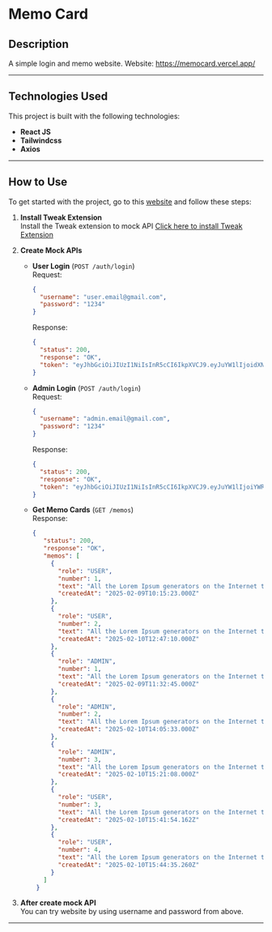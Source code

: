 # Memo Card

## Description
A simple login and memo website.
Website: https://memocard.vercel.app/

---

## Technologies Used

This project is built with the following technologies:

- **React JS**
- **Tailwindcss**
- **Axios**

---
## How to Use
To get started with the project, go to this [website](https://memocard.vercel.app/) and follow these steps:
1. **Install Tweak Extension**  
   Install the Tweak extension to mock API
   [Click here to install Tweak Extension](https://chromewebstore.google.com/detail/tweak-mock-and-modify-htt/feahianecghpnipmhphmfgmpdodhcapi)

2. **Create Mock APIs**  
   - **User Login** (`POST /auth/login`)  
     Request:  
     ```json
     {
       "username": "user.email@gmail.com",
       "password": "1234"
     }
     ```  
     Response:  
     ```json
     {
       "status": 200,
       "response": "OK",
       "token": "eyJhbGciOiJIUzI1NiIsInR5cCI6IkpXVCJ9.eyJuYW1lIjoidXNlcjEiLCJlbWFpbCI6InVzZXIuZW1haWxAZ21haWwuY29tIiwicm9sZSI6IlVTRVIifQ.IgQln56kjBGc66IAjRMjeJtscM2u--Uz5Ul01r1f874"
     }
     ```

   - **Admin Login** (`POST /auth/login`)  
     Request:  
     ```json
     {
       "username": "admin.email@gmail.com",
       "password": "1234"
     }
     ```  
     Response:  
     ```json
     {
       "status": 200,
       "response": "OK",
       "token": "eyJhbGciOiJIUzI1NiIsInR5cCI6IkpXVCJ9.eyJuYW1lIjoiYWRtaW4xIiwiZW1haWwiOiJhZG1pbi5lbWFpbEBnbWFpbC5jb20iLCJyb2xlIjoiQURNSU4ifQ.91VaQcMDdRWOj849ddLZO7pR_qjl_DpHdaaYCYfakkg"
     }
     ```

   - **Get Memo Cards** (`GET /memos`)  
     Response:  
     ```json
     {
        "status": 200,
        "response": "OK",
        "memos": [
          {
            "role": "USER",
            "number": 1,
            "text": "All the Lorem Ipsum generators on the Internet tend to repeat predefined chunks as necessary, making this the first true generator on the Internet. It uses a dictionary of over 200 Latin words, combined with a handful of model sentence structures, to generate Lorem Ipsum which looks reasonable.",
            "createdAt": "2025-02-09T10:15:23.000Z"
          },
          {
            "role": "USER",
            "number": 2,
            "text": "All the Lorem Ipsum generators on the Internet tend to repeat predefined chunks as necessary, making this the first true generator on the Internet. It uses a dictionary of over 200 Latin words, combined with a handful of model sentence structures, to generate Lorem Ipsum which looks reasonable.",
            "createdAt": "2025-02-10T12:47:10.000Z"
          },
          {
            "role": "ADMIN",
            "number": 1,
            "text": "All the Lorem Ipsum generators on the Internet tend to repeat predefined chunks as necessary, making this the first true generator on the Internet. It uses a dictionary of over 200 Latin words, combined with a handful of model sentence structures, to generate Lorem Ipsum which looks reasonable.",
            "createdAt": "2025-02-09T11:32:45.000Z"
          },
          {
            "role": "ADMIN",
            "number": 2,
            "text": "All the Lorem Ipsum generators on the Internet tend to repeat predefined chunks as necessary, making this the first true generator on the Internet. It uses a dictionary of over 200 Latin words, combined with a handful of model sentence structures, to generate Lorem Ipsum which looks reasonable.",
            "createdAt": "2025-02-10T14:05:33.000Z"
          },
          {
            "role": "ADMIN",
            "number": 3,
            "text": "All the Lorem Ipsum generators on the Internet tend to repeat predefined chunks as necessary, making this the first true generator on the Internet. It uses a dictionary of over 200 Latin words, combined with a handful of model sentence structures, to generate Lorem Ipsum which looks reasonable.",
            "createdAt": "2025-02-10T15:21:08.000Z"
          },
          {
            "role": "USER",
            "number": 3,
            "text": "All the Lorem Ipsum generators on the Internet tend to repeat predefined chunks as necessary, making this the first true generator on the Internet. It uses a dictionary of over 200 Latin words, combined with a handful of model sentence structures, to generate Lorem Ipsum which looks reasonable.",
            "createdAt": "2025-02-10T15:41:54.162Z"
          },
          {
            "role": "USER",
            "number": 4,
            "text": "All the Lorem Ipsum generators on the Internet tend to repeat predefined chunks as necessary, making this the first true generator on the Internet. It uses a dictionary of over 200 Latin words, combined with a handful of model sentence structures, to generate Lorem Ipsum which looks reasonable.",
            "createdAt": "2025-02-10T15:44:35.260Z"
          }
        ]
      }
     ```
3. **After create mock API**  
   You can try website by using username and password from above.
---
